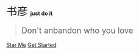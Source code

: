 

# <span style="font-weight:400;">书彦</span> <span style="font-size:14px">just do it</span>

> <span style="line-height:1.8rem;font-weight:400;font-size:1.3rem">Don't anbandon who you love<span>

[Star Me](https://github.com/chanceZyw/chancezyw.github.io)
[Get Started](#书彦)
